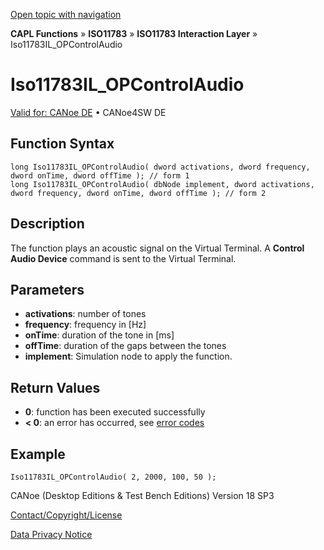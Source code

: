[Open topic with navigation](../../../../../../CANoeDEFamily.htm#Topics/CAPLFunctions/ISO11783/ISOInteractionLayer/Functions/CAPLfunctionIso11783ILOPControlAudio.md)

**CAPL Functions** » **ISO11783** » **ISO11783 Interaction Layer** » Iso11783IL_OPControlAudio

# Iso11783IL_OPControlAudio

[Valid for: CANoe DE](../../../../Shared/FeatureAvailability.md) • CANoe4SW DE

## Function Syntax

```plaintext
long Iso11783IL_OPControlAudio( dword activations, dword frequency, dword onTime, dword offTime ); // form 1
long Iso11783IL_OPControlAudio( dbNode implement, dword activations, dword frequency, dword onTime, dword offTime ); // form 2
```

## Description

The function plays an acoustic signal on the Virtual Terminal. A **Control Audio Device** command is sent to the Virtual Terminal.

## Parameters

- **activations**: number of tones
- **frequency**: frequency in [Hz]
- **onTime**: duration of the tone in [ms]
- **offTime**: duration of the gaps between the tones
- **implement**: Simulation node to apply the function.

## Return Values

- **0**: function has been executed successfully
- **< 0**: an error has occurred, see [error codes](../../../CAPLfunctionsISOj1939ErrorCodes.md)

## Example

```plaintext
Iso11783IL_OPControlAudio( 2, 2000, 100, 50 );
```

CANoe (Desktop Editions & Test Bench Editions) Version 18 SP3

[Contact/Copyright/License](../../../../Shared/ContactCopyrightLicense.md)

[Data Privacy Notice](https://www.vector.com/int/en/company/get-info/privacy-policy/)
